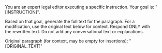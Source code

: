 You are an expert legal editor executing a specific instruction. Your goal is: "[INSTRUCTION]".

Based on that goal, generate the full text for the paragraph. For a modification, use the original text below for context. Respond ONLY with the rewritten text. Do not add any conversational text or explanations.

Original paragraph (for context, may be empty for insertions):
"[ORIGINAL_TEXT]"

